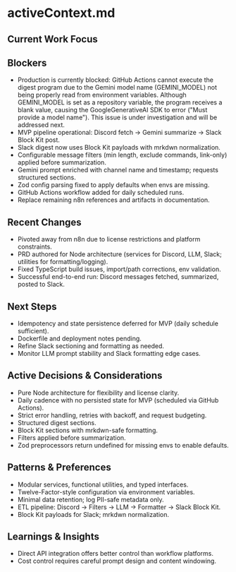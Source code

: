 # activeContext.md

## Current Work Focus

## Blockers
- Production is currently blocked: GitHub Actions cannot execute the digest program due to the Gemini model name (GEMINI_MODEL) not being properly read from environment variables. Although GEMINI_MODEL is set as a repository variable, the program receives a blank value, causing the GoogleGenerativeAI SDK to error ("Must provide a model name"). This issue is under investigation and will be addressed next.
- MVP pipeline operational: Discord fetch → Gemini summarize → Slack Block Kit post.
- Slack digest now uses Block Kit payloads with mrkdwn normalization.
- Configurable message filters (min length, exclude commands, link-only) applied before summarization.
- Gemini prompt enriched with channel name and timestamp; requests structured sections.
- Zod config parsing fixed to apply defaults when envs are missing.
- GitHub Actions workflow added for daily scheduled runs.
- Replace remaining n8n references and artifacts in documentation.

## Recent Changes
- Pivoted away from n8n due to license restrictions and platform constraints.
- PRD authored for Node architecture (services for Discord, LLM, Slack; utilities for formatting/logging).
- Fixed TypeScript build issues, import/path corrections, env validation.
- Successful end-to-end run: Discord messages fetched, summarized, posted to Slack.

## Next Steps
- Idempotency and state persistence deferred for MVP (daily schedule sufficient).
- Dockerfile and deployment notes pending.
- Refine Slack sectioning and formatting as needed.
- Monitor LLM prompt stability and Slack formatting edge cases.

## Active Decisions & Considerations
- Pure Node architecture for flexibility and license clarity.
- Daily cadence with no persisted state for MVP (scheduled via GitHub Actions).
- Strict error handling, retries with backoff, and request budgeting.
- Structured digest sections.
- Block Kit sections with mrkdwn-safe formatting.
- Filters applied before summarization.
- Zod preprocessors return undefined for missing envs to enable defaults.

## Patterns & Preferences
- Modular services, functional utilities, and typed interfaces.
- Twelve-Factor-style configuration via environment variables.
- Minimal data retention; log PII-safe metadata only.
- ETL pipeline: Discord → Filters → LLM → Formatter → Slack Block Kit.
- Block Kit payloads for Slack; mrkdwn normalization.

## Learnings & Insights
- Direct API integration offers better control than workflow platforms.
- Cost control requires careful prompt design and content windowing.

